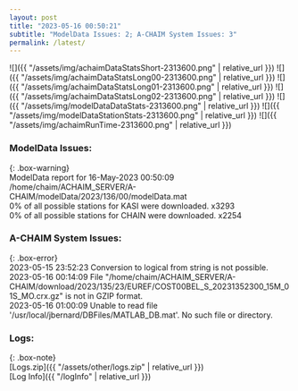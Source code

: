 ```yaml
---
layout: post
title: "2023-05-16 00:50:21"
subtitle: "ModelData Issues: 2; A-CHAIM System Issues: 3"
permalink: /latest/
---
```


![]({{ "/assets/img/achaimDataStatsShort-2313600.png" | relative_url }})
![]({{ "/assets/img/achaimDataStatsLong00-2313600.png" | relative_url }})
![]({{ "/assets/img/achaimDataStatsLong01-2313600.png" | relative_url }})
![]({{ "/assets/img/achaimDataStatsLong02-2313600.png" | relative_url }})
![]({{ "/assets/img/modelDataDataStats-2313600.png" | relative_url }})
![]({{ "/assets/img/modelDataStationStats-2313600.png" | relative_url }})
![]({{ "/assets/img/achaimRunTime-2313600.png" | relative_url }})


### ModelData Issues:  
  
{: .box-warning}  
 ModelData report for 16-May-2023 00:50:09   
 /home/chaim/ACHAIM_SERVER/A-CHAIM/modelData/2023/136/00/modelData.mat   
 0% of all possible stations for KASI were downloaded. x3293   
 0% of all possible stations for CHAIN were downloaded. x2254   
  
### A-CHAIM System Issues:  
  
{: .box-error}  
2023-05-15 23:52:23 Conversion to logical from string is not possible.  
2023-05-16 00:14:09 File "/home/chaim/ACHAIM_SERVER/A-CHAIM/download/2023/135/23/EUREF/COST00BEL_S_20231352300_15M_01S_MO.crx.gz" is not in GZIP format.  
2023-05-16 01:00:09 Unable to read file '/usr/local/jbernard/DBFiles/MATLAB_DB.mat'. No such file or directory.  

### Logs:  
  
{: .box-note}  
[Logs.zip]({{ "/assets/other/logs.zip" | relative_url }})  
[Log Info]({{ "/logInfo" | relative_url }})  
